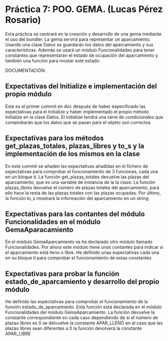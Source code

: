 # Práctica 7: POO. GEMA. (Lucas Pérez Rosario)

Esta práctica se centrará en la creación y desarrollo de una gema mediante el uso del bundler.
La gema servirá para representar un aparcamiento. Usando una clase Datos se guardarán los datos 
del aparcamiento y sus características.
Además se usará un módulo Funcionalidades para tener constantes que representarán el estado de 
ocupación del aparcamiento y también una función para mostar este estado.

DOCUMENTACIÓN:

## Expectativas del Initialize e implementación del propio módulo
Este es el primer commit en doc después de haber especificado las expectativas para el Initialize y haber 
implementado el propio método Initialize en la clase Datos. El initialize tendrá una serie de condicionales
que comprobarán que los datos que se pasan para el objeto son correctos

## Expectativas para los métodos get_plazas_totales, plazas_libres y to_s y la implementación de los mismos en la clase
En este commit se añaden las expectativas añadidas en el fichero de expectativas para comprobar el funcionamiento de 
3 funciones, cada una en un bloque it. La función get_plazas_totales devuelve las plazas del aparcamiento, que es una variable de 
instancia de la la clase. La función plazas_libres devuelve el número de plazas totales del aparcamiento, para ello hace la 
resta de las plazas totales con las plazas ocupadas. Por último, la función to_s mostrará la información del aparcamiento en un string

## Expectativas para las contantes del módulo Funcionalidades en el módulo GemaAparacamiento
En el módulo GemaAparcamiento se ha declarado otro módulo llamado Funcionalidades. Por ahora este módulo tiene unas contantes para indicar si el aparcamiento está lleno o libre. He definido unas expectativas cada una en su bloque it para comprobar el funcionamiento de estas constantes

## Expectativas para probar la función estado_de_aparcamiento y desarrollo del propio módulo
He definido las expectativas para comprobar el funcionamiento de la función estado_de_aparcamiento. 
Esta función está declarada en el módulo Funcionalidades del módulo GemaAparcamiento. La función devuelve 
la constante correspondiente en cada caso dependiendo de si el número de plazas libres es 0 se delvuelve 
la constante APAR_LLENO en el caso que las plazas libres sean diferentes a 0 la función devolverá la constante APAR_LIBRE
